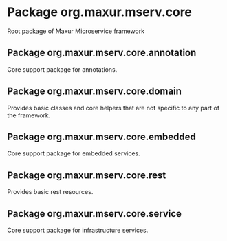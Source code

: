 # Package org.maxur.mserv.core
Root package of Maxur Microservice framework 

## Package org.maxur.mserv.core.annotation
Core support package for annotations.

## Package org.maxur.mserv.core.domain
Provides basic classes and core helpers that are not specific to any part of the framework.

## Package org.maxur.mserv.core.embedded
Core support package for embedded services.

## Package org.maxur.mserv.core.rest
Provides basic rest resources.

## Package org.maxur.mserv.core.service
Core support package for infrastructure services.